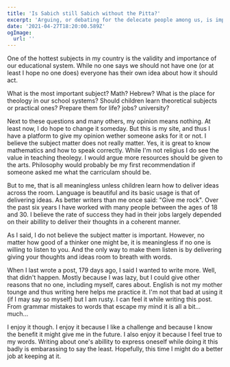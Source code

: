 ```yaml
---
title: 'Is Sabich still Sabich without the Pitta?'
excerpt: 'Arguing, or debating for the delecate people among us, is important.'
date: '2021-04-27T18:20:00.589Z'
ogImage:
  url: ''
---
```


One of the hottest subjects in my country is the validity and importance of our educational system. While no one says we should not have one (or at least I hope no one does) everyone has their own idea about how it should act.

What is the most important subject? Math? Hebrew?
What is the place for theology in our school systems?
Should children learn theoretical subjects or practical ones?
Prepare them for life? jobs? university?

Next to these questions and many others, my opinion means nothing. At least now, I do hope to change it someday. But this is my site, and thus I have a platform to give my opinion wether someone asks for it or not. I believe the subject matter does not really matter. Yes, it is great to know mathematics and how to speak correctly. While I'm not religius I do see the value in teaching theolegy. I would argue more resources should be given to the arts. Philosophy would probably be my first recommendation if someone asked me what the carriculam should be.

But to me, that is all meaningless unless children learn how to deliver ideas across the room. Language is beautiful and its basic usage is that of delivering ideas. As better writers than me once said: "Give me rock". Over the past six years I have worked with many people between the ages of 18 and 30. I believe the rate of success they had in their jobs largely depended on their abillity to deliver their thoughts in a coherent manner.

As I said, I do not believe the subject matter is important. However, no matter how good of a thinker one might be, it is meaningless if no one is willing to listen to you. And the only way to make them listen is by delivering giving your thoughts and ideas room to breath with words.

When I last wrote a post, 179 days ago, I said I wanted to write more. Well, that didn't happen. Mostly because I was lazy, but I could give other reasons that no one, including myself, cares about. English is not my mother tounge and thus writing here helps me practice it. I'm not that bad at using it (if I may say so myself) but I am rusty. I can feel it while writing this post. From grammar mistakes to words that escape my mind it is all a bit... much...

I enjoy it though. I enjoy it because I like a challenge and because I know the benefit it might give me in the future. I also enjoy it because I feel true to my words. Writing about one's abillity to express oneself while doing it this badly is embarassing to say the least. Hopefully, this time I might do a better job at keeping at it.